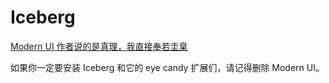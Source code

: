 # Iceberg
[Modern UI 作者说的是真理，我直接奉若圭臬](https://github.com/BloCamLimb/ModernUI/issues/107#issuecomment-1147147665)

如果你一定要安装 Iceberg 和它的 eye candy 扩展们，请记得删除 Modern UI。